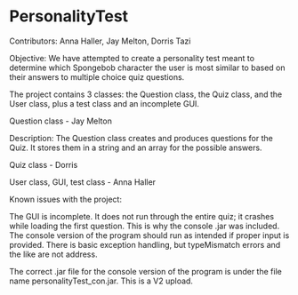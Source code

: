# PersonalityTest

Contributors: Anna Haller, Jay Melton, Dorris Tazi

Objective: We have attempted to create a personality test meant to determine which Spongebob character the user is most similar to based on their answers to multiple choice quiz questions.

The project contains 3 classes: the Question class, the Quiz class, and the User class, plus a test class and an incomplete GUI.

Question class - Jay Melton

Description: The Question class creates and produces questions for the Quiz. It stores them in a string and an array for the possible answers. 

Quiz class - Dorris

User class, GUI, test class - Anna Haller


Known issues with the project:

The GUI is incomplete. It does not run through the entire quiz; it crashes while loading the first question. This is why the console .jar was included. The console version of the program should run as intended if proper input is provided. There is basic exception handling, but typeMismatch errors and the like are not address.

The correct .jar file for the console version of the program is under the file name personalityTest_con.jar. This is a V2 upload.
